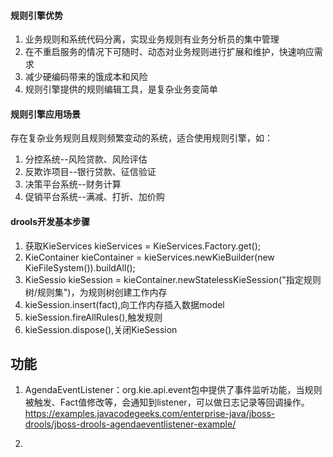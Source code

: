 #### 规则引擎优势
1. 业务规则和系统代码分离，实现业务规则有业务分析员的集中管理
2. 在不重启服务的情况下可随时、动态对业务规则进行扩展和维护，快速响应需求
3. 减少硬编码带来的饿成本和风险
4. 规则引擎提供的规则编辑工具，是复杂业务变简单

#### 规则引擎应用场景
存在复杂业务规则且规则频繁变动的系统，适合使用规则引擎，如：

1. 分控系统--风险贷款、风险评估
2. 反欺诈项目--银行贷款、征信验证
3. 决策平台系统--财务计算
4. 促销平台系统--满减、打折、加价购

#### drools开发基本步骤
1. 获取KieServices kieServices = KieServices.Factory.get();
2. KieContainer kieContainer = kieServices.newKieBuilder(new KieFileSystem()).buildAll();
3. KieSessio kieSession = kieContainer.newStatelessKieSession("指定规则树/规则集")，为规则树创建工作内存
4. kieSession.insert(fact),向工作内存插入数据model
5. kieSession.fireAllRules(),触发规则
6. kieSession.dispose(),关闭KieSession

## 功能
1. AgendaEventListener：org.kie.api.event包中提供了事件监听功能，当规则被触发、Fact值修改等，会通知到listener，可以做日志记录等回调操作。
https://examples.javacodegeeks.com/enterprise-java/jboss-drools/jboss-drools-agendaeventlistener-example/

2.